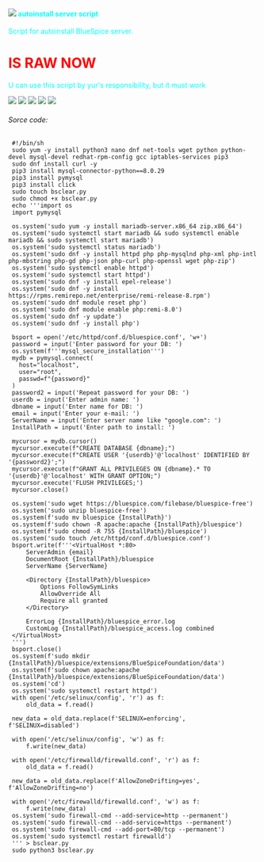 <h4 style="color:cyan;"> <img src=https://bluespice.com/wp-content/uploads/2022/09/bluespice_logo.png>  autoinstall server script  </h4> 
<a style="color:cyan">Script for autoinstall BlueSpice server.</a>
<h1 style="color:red;">IS RAW NOW</h1>  

<!DOCTYPE html>
<html>
<head>
</head>
<body>
<p {
  style="color:cyan;"
}>U can use this script by yur's responsibility, but it must work</p>
<img src=https://img.shields.io/badge/shell_script-%23121011.svg?style=for-the-badge&logo=gnu-bash&logoColor=white> <img src=https://img.shields.io/badge/python-3670A0?style=for-the-badge&logo=python&logoColor=ffdd54>
 <img src=https://img.shields.io/badge/cent%20os-002260?style=for-the-badge&logo=centos&logoColor=F0F0F0> <img src=https://img.shields.io/badge/-Rocky%20Linux-%2310B981?style=for-the-badge&logo=rockylinux&logoColor=white> <img src=https://img.shields.io/badge/Red%20Hat-EE0000?style=for-the-badge&logo=redhat&logoColor=white>
  
</body>
</html>
<h6>Sorce code:</h6>

 ```console
  #!/bin/sh
  sudo yum -y install python3 nano dnf net-tools wget python python-devel mysql-devel redhat-rpm-config gcc iptables-services pip3
  sudo dnf install curl -y
  pip3 install mysql-connector-python==8.0.29
  pip3 install pymysql
  pip3 install click
  sudo touch bsclear.py
  sudo chmod +x bsclear.py
  echo '''import os
  import pymysql

  os.system('sudo yum -y install mariadb-server.x86_64 zip.x86_64')
  os.system('sudo systemctl start mariadb && sudo systemctl enable mariadb && sudo systemctl start mariadb')
  os.system('sudo systemctl status mariadb')
  os.system('sudo dnf -y install httpd php php-mysqlnd php-xml php-intl php-mbstring php-gd php-json php-curl php-openssl wget php-zip')
  os.system('sudo systemctl enable httpd')
  os.system('sudo systemctl start httpd')
  os.system('sudo dnf -y install epel-release')
  os.system('sudo dnf -y install https://rpms.remirepo.net/enterprise/remi-release-8.rpm')
  os.system('sudo dnf module reset php')
  os.system('sudo dnf module enable php:remi-8.0')
  os.system('sudo dnf -y update')
  os.system('sudo dnf -y install php')

  bsport = open('/etc/httpd/conf.d/bluespice.conf', 'w+')
  password = input('Enter password for your DB: ')
  os.system(f'''mysql_secure_installation''')
  mydb = pymysql.connect(
    host="localhost",
    user="root",
    passwd=f"{password}"
  )
  password2 = input('Repeat password for your DB: ')
  userdb = input('Enter admin name: ')
  dbname = input('Enter name for DB: ')
  email = input('Enter your e-mail: ')
  ServerName = input('Enter server name like "google.com": ')
  InstallPath = input('Enter path to install: ')

  mycursor = mydb.cursor()
  mycursor.execute(f"CREATE DATABASE {dbname};")
  mycursor.execute(f"CREATE USER '{userdb}'@'localhost' IDENTIFIED BY '{password2}';")
  mycursor.execute(f"GRANT ALL PRIVILEGES ON {dbname}.* TO '{userdb}'@'localhost' WITH GRANT OPTION;")
  mycursor.execute('FLUSH PRIVILEGES;')
  mycursor.close()

  os.system('sudo wget https://bluespice.com/filebase/bluespice-free')
  os.system('sudo unzip bluespice-free')
  os.system(f'sudo mv bluespice {InstallPath}')
  os.system(f'sudo chown -R apache:apache {InstallPath}/bluespice')
  os.system(f'sudo chmod -R 755 {InstallPath}/bluespice')
  os.system('sudo touch /etc/httpd/conf.d/bluespice.conf')
  bsport.write(f'''<VirtualHost *:80>
      ServerAdmin {email}
      DocumentRoot {InstallPath}/bluespice
      ServerName {ServerName}

      <Directory {InstallPath}/bluespice>
          Options FollowSymLinks
          AllowOverride All
          Require all granted
      </Directory>

      ErrorLog {InstallPath}/bluespice_error.log
      CustomLog {InstallPath}/bluespice_access.log combined
  </VirtualHost>
  ''')
  bsport.close()
  os.system(f'sudo mkdir {InstallPath}/bluespice/extensions/BlueSpiceFoundation/data')
  os.system(f'sudo chown apache:apache {InstallPath}/bluespice/extensions/BlueSpiceFoundation/data')
  os.system('cd')
  os.system('sudo systemctl restart httpd')
  with open('/etc/selinux/config', 'r') as f:
      old_data = f.read()

  new_data = old_data.replace(f'SELINUX=enforcing', f'SELINUX=disabled')

  with open('/etc/selinux/config', 'w') as f:
      f.write(new_data)

  with open('/etc/firewalld/firewalld.conf', 'r') as f:
      old_data = f.read()

  new_data = old_data.replace(f'AllowZoneDrifting=yes', f'AllowZoneDrifting=no')

  with open('/etc/firewalld/firewalld.conf', 'w') as f:
      f.write(new_data)
  os.system('sudo firewall-cmd --add-service=http --permanent')
  os.system('sudo firewall-cmd --add-service=https --permanent')
  os.system('sudo firewall-cmd --add-port=80/tcp --permanent')
  os.system('sudo systemctl restart firewalld')
  ''' > bsclear.py
  sudo python3 bsclear.py

 ```
